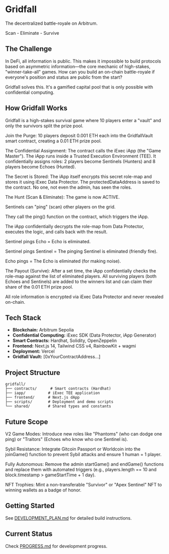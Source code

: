 # Gridfall

The decentralized battle-royale on Arbitrum.

Scan - Eliminate - Survive

## The Challenge

In DeFi, all information is public. This makes it impossible to build protocols based on asymmetric information—the core mechanic of high-stakes, "winner-take-all" games. How can you build an on-chain battle-royale if everyone's position and status are public from the start?

Gridfall solves this. It's a gamified capital pool that is only possible with confidential computing.

## How Gridfall Works

Gridfall is a high-stakes survival game where 10 players enter a "vault" and only the survivors split the prize pool.

Join the Purge: 10 players deposit 0.001 ETH each into the GridfallVault smart contract, creating a 0.01 ETH prize pool.

The Confidential Assignment: The contract calls the iExec iApp (the "Game Master"). The iApp runs inside a Trusted Execution Environment (TEE). It confidentially assigns roles: 2 players become Sentinels (Hunters) and 8 players become Echoes (Hunted).

The Secret is Stored: The iApp itself encrypts this secret role-map and stores it using iExec Data Protector. The protectedDataAddress is saved to the contract. No one, not even the admin, has seen the roles.

The Hunt (Scan & Eliminate): The game is now ACTIVE.

Sentinels can "ping" (scan) other players on the grid.

They call the ping() function on the contract, which triggers the iApp.

The iApp confidentially decrypts the role-map from Data Protector, executes the logic, and calls back with the result.

Sentinel pings Echo = Echo is eliminated.

Sentinel pings Sentinel = The pinging Sentinel is eliminated (friendly fire).

Echo pings = The Echo is eliminated (for making noise).

The Payout (Survive): After a set time, the iApp confidentially checks the role-map against the list of eliminated players. All surviving players (both Echoes and Sentinels) are added to the winners list and can claim their share of the 0.01 ETH prize pool.

All role information is encrypted via iExec Data Protector and never revealed on-chain.

## Tech Stack

- **Blockchain:** Arbitrum Sepolia
- **Confidential Computing:** iExec SDK (Data Protector, iApp Generator)
- **Smart Contracts:** Hardhat, Solidity, OpenZeppelin
- **Frontend:** Next.js 14, Tailwind CSS v4, RainbowKit + wagmi
- **Deployment:** Vercel
- **Gridfall Vault:** [0xYourContractAddress...]

## Project Structure

```
gridfall/
├── contracts/      # Smart contracts (Hardhat)
├── iapp/          # iExec TEE application
├── frontend/      # Next.js dApp
├── scripts/       # Deployment and demo scripts
└── shared/        # Shared types and constants
```

## Future Scope
V2 Game Modes: Introduce new roles like "Phantoms" (who can dodge one ping) or "Traitors" (Echoes who know who one Sentinel is).

Sybil Resistance: Integrate Gitcoin Passport or Worldcoin into the joinGame() function to prevent Sybil attacks and ensure 1 human = 1 player.

Fully Autonomous: Remove the admin startGame() and endGame() functions and replace them with automated triggers (e.g., players.length == 10 and block.timestamp > gameStartTime + 1 day).

NFT Trophies: Mint a non-transferable "Survivor" or "Apex Sentinel" NFT to winning wallets as a badge of honor.

## Getting Started

See [DEVELOPMENT_PLAN.md](./DEVELOPMENT_PLAN.md) for detailed build instructions.

## Current Status

Check [PROGRESS.md](./PROGRESS.md) for development progress.
